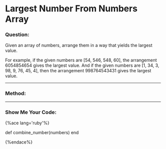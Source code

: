 # Largest Number From Numbers Array

### Question:

Given an array of numbers, arrange them in a way that yields the largest value. 

For example, if the given numbers are [54, 546, 548, 60], the arrangement 6054854654 gives the largest value. And if the given numbers are [1, 34, 3, 98, 9, 76, 45, 4], then the arrangement 998764543431 gives the largest value.

---

### Method:



---

### Show Me Your Code:

{%ace lang='ruby'%}

def combine_number(numbers)
end

{%endace%}





